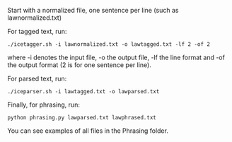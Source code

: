 Start with a normalized file, one sentence per line (such as lawnormalized.txt)

For tagged text, run:

```./icetagger.sh -i lawnormalized.txt -o lawtagged.txt -lf 2 -of 2```

where -i denotes the input file, -o the output file, -lf the line format and -of the output format (2 is for one sentence per line).

For parsed text, run:

```./iceparser.sh -i lawtagged.txt -o lawparsed.txt```

Finally, for phrasing, run:

```python phrasing.py lawparsed.txt lawphrased.txt```

You can see examples of all files in the Phrasing folder.
